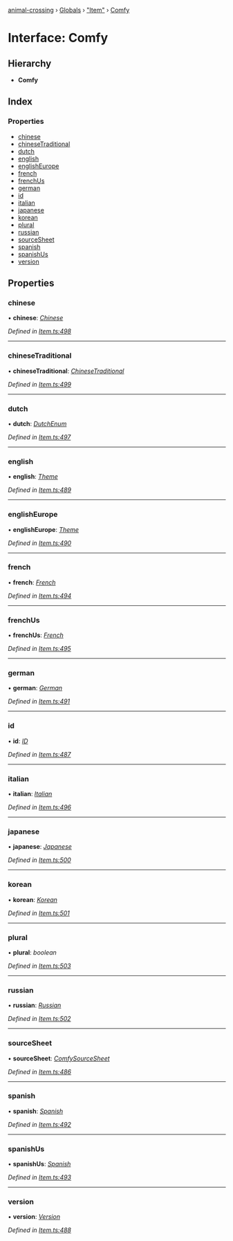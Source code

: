 [animal-crossing](../README.md) › [Globals](../globals.md) › ["Item"](../modules/_item_.md) › [Comfy](_item_.comfy.md)

# Interface: Comfy

## Hierarchy

* **Comfy**

## Index

### Properties

* [chinese](_item_.comfy.md#chinese)
* [chineseTraditional](_item_.comfy.md#chinesetraditional)
* [dutch](_item_.comfy.md#dutch)
* [english](_item_.comfy.md#english)
* [englishEurope](_item_.comfy.md#englisheurope)
* [french](_item_.comfy.md#french)
* [frenchUs](_item_.comfy.md#frenchus)
* [german](_item_.comfy.md#german)
* [id](_item_.comfy.md#id)
* [italian](_item_.comfy.md#italian)
* [japanese](_item_.comfy.md#japanese)
* [korean](_item_.comfy.md#korean)
* [plural](_item_.comfy.md#plural)
* [russian](_item_.comfy.md#russian)
* [sourceSheet](_item_.comfy.md#sourcesheet)
* [spanish](_item_.comfy.md#spanish)
* [spanishUs](_item_.comfy.md#spanishus)
* [version](_item_.comfy.md#version)

## Properties

###  chinese

• **chinese**: *[Chinese](../enums/_item_.chinese.md)*

*Defined in [Item.ts:498](https://github.com/Norviah/animal-crossing/blob/26c21f5/module/types/Item.ts#L498)*

___

###  chineseTraditional

• **chineseTraditional**: *[ChineseTraditional](../enums/_item_.chinesetraditional.md)*

*Defined in [Item.ts:499](https://github.com/Norviah/animal-crossing/blob/26c21f5/module/types/Item.ts#L499)*

___

###  dutch

• **dutch**: *[DutchEnum](../enums/_item_.dutchenum.md)*

*Defined in [Item.ts:497](https://github.com/Norviah/animal-crossing/blob/26c21f5/module/types/Item.ts#L497)*

___

###  english

• **english**: *[Theme](../enums/_item_.theme.md)*

*Defined in [Item.ts:489](https://github.com/Norviah/animal-crossing/blob/26c21f5/module/types/Item.ts#L489)*

___

###  englishEurope

• **englishEurope**: *[Theme](../enums/_item_.theme.md)*

*Defined in [Item.ts:490](https://github.com/Norviah/animal-crossing/blob/26c21f5/module/types/Item.ts#L490)*

___

###  french

• **french**: *[French](../enums/_item_.french.md)*

*Defined in [Item.ts:494](https://github.com/Norviah/animal-crossing/blob/26c21f5/module/types/Item.ts#L494)*

___

###  frenchUs

• **frenchUs**: *[French](../enums/_item_.french.md)*

*Defined in [Item.ts:495](https://github.com/Norviah/animal-crossing/blob/26c21f5/module/types/Item.ts#L495)*

___

###  german

• **german**: *[German](../enums/_item_.german.md)*

*Defined in [Item.ts:491](https://github.com/Norviah/animal-crossing/blob/26c21f5/module/types/Item.ts#L491)*

___

###  id

• **id**: *[ID](../enums/_item_.id.md)*

*Defined in [Item.ts:487](https://github.com/Norviah/animal-crossing/blob/26c21f5/module/types/Item.ts#L487)*

___

###  italian

• **italian**: *[Italian](../enums/_item_.italian.md)*

*Defined in [Item.ts:496](https://github.com/Norviah/animal-crossing/blob/26c21f5/module/types/Item.ts#L496)*

___

###  japanese

• **japanese**: *[Japanese](../enums/_item_.japanese.md)*

*Defined in [Item.ts:500](https://github.com/Norviah/animal-crossing/blob/26c21f5/module/types/Item.ts#L500)*

___

###  korean

• **korean**: *[Korean](../enums/_item_.korean.md)*

*Defined in [Item.ts:501](https://github.com/Norviah/animal-crossing/blob/26c21f5/module/types/Item.ts#L501)*

___

###  plural

• **plural**: *boolean*

*Defined in [Item.ts:503](https://github.com/Norviah/animal-crossing/blob/26c21f5/module/types/Item.ts#L503)*

___

###  russian

• **russian**: *[Russian](../enums/_item_.russian.md)*

*Defined in [Item.ts:502](https://github.com/Norviah/animal-crossing/blob/26c21f5/module/types/Item.ts#L502)*

___

###  sourceSheet

• **sourceSheet**: *[ComfySourceSheet](../enums/_item_.comfysourcesheet.md)*

*Defined in [Item.ts:486](https://github.com/Norviah/animal-crossing/blob/26c21f5/module/types/Item.ts#L486)*

___

###  spanish

• **spanish**: *[Spanish](../enums/_item_.spanish.md)*

*Defined in [Item.ts:492](https://github.com/Norviah/animal-crossing/blob/26c21f5/module/types/Item.ts#L492)*

___

###  spanishUs

• **spanishUs**: *[Spanish](../enums/_item_.spanish.md)*

*Defined in [Item.ts:493](https://github.com/Norviah/animal-crossing/blob/26c21f5/module/types/Item.ts#L493)*

___

###  version

• **version**: *[Version](../enums/_item_.version.md)*

*Defined in [Item.ts:488](https://github.com/Norviah/animal-crossing/blob/26c21f5/module/types/Item.ts#L488)*
